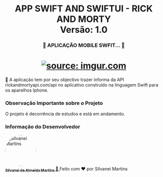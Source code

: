 <h1 align="center">
   APP SWIFT AND SWIFTUI - RICK AND MORTY
    <br />
   Versão: 1.0
</h1>

<h3 align="center">
	🚧  APLICAÇÃO MOBILE SWFIT...  🚧
</h3>

<h1 align="center">
    <a href="https://imgur.com/mII5qAm"><img src="https://i.imgur.com/mII5qAm.png" title="source: imgur.com" /></a>
    <br />
</h1>

🚀 A aplicação tem por seu objectivo trazer informa da API rickandmortyapi.com/api no aplicativo construído na linguagem Swift para os aparelhos Iphone.


### Observação Importante sobre o Projeto

O projeto é decorrência de estudos e está em andamento.

### Informação do Desenvolvedor

<a href="https://github.com/SilvaneiMartins">
    <img
        style="border-radius:50%"
        src="https://github.com/SilvaneiMartins.png"
        width="100px;"
        alt="Silvanei Martins"
    />
    <br />
    <sub>
        <b>Silvanei de Almeida Martins</b>
    </sub>
</a>
     <a href="https://github.com/SilvaneiMartins" title="Silvanei martins" >
    🚀
 </a>
Feito com ❤️ por Silvanei Martins

